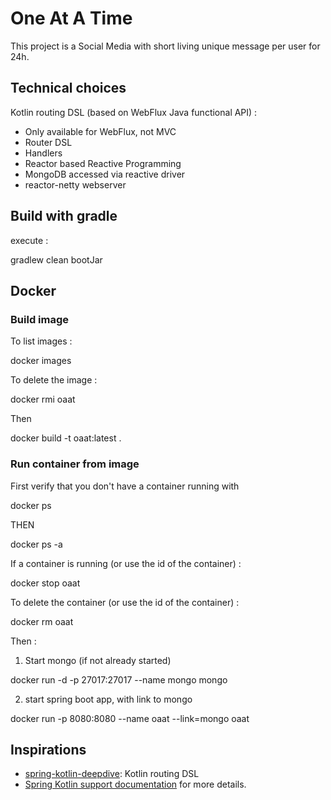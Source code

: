 # One At A Time

This project is a Social Media with short living unique message per user for 24h.
 
## Technical choices

Kotlin routing DSL (based on WebFlux Java functional API) :
* Only available for WebFlux, not MVC
* Router DSL
* Handlers
* Reactor based Reactive Programming
* MongoDB accessed via reactive driver
* reactor-netty webserver

## Build with gradle

execute :

gradlew clean bootJar

## Docker

### Build image
To list images :

docker images

To delete the image :

docker rmi oaat

Then

docker build -t oaat:latest .

### Run container from image
First verify that you don't have a container running with

docker ps 

THEN 

docker ps -a

If a container is running (or use the id of the container) :

docker stop oaat

To delete the container (or use the id of the container) :

docker rm oaat

Then :
1) Start mongo (if not already started)

docker run -d -p 27017:27017 --name mongo mongo

2) start spring boot app, with link to mongo

docker run -p 8080:8080 --name oaat --link=mongo oaat

## Inspirations
 * [spring-kotlin-deepdive](https://github.com/sdeleuze/spring-kotlin-deepdive/tree/step4): Kotlin routing DSL
 * [Spring Kotlin support documentation](https://docs.spring.io/spring/docs/current/spring-framework-reference/languages.html#kotlin) for more details.
